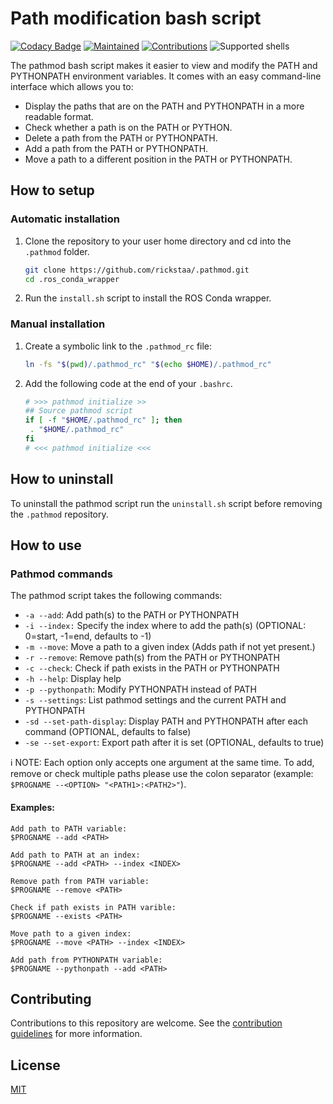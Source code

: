 # Path modification bash script

[![Codacy Badge](https://api.codacy.com/project/badge/Grade/cabedb7d336540ef9db2a386e42217b2)](https://www.codacy.com?utm_source=github.com&amp;utm_medium=referral&amp;utm_content=rickstaa/pathmod&amp;utm_campaign=Badge_Grade)
[![Maintained](https://img.shields.io/badge/Maintained%3F-yes-green)](https://github.com/rickstaa/pathmod/pulse)
[![Contributions](https://img.shields.io/badge/contributions-welcome-orange.svg)](contributing.md)
![Supported shells](https://img.shields.io/badge/Supported%20shells-bash-blue)

The pathmod bash script makes it easier to view and modify the PATH and PYTHONPATH environment variables. It comes with an easy command-line interface which allows you to:

- Display the paths that are on the PATH and PYTHONPATH in a more readable format.
- Check whether a path is on the PATH or PYTHON.
- Delete a path from the PATH or PYTHONPATH.
- Add a path from the PATH or PYTHONPATH.
- Move a path to a different position in the PATH or PYTHONPATH.

## How to setup

### Automatic installation

1.  Clone the repository to your user home directory and cd into the `.pathmod` folder.

    ```bash
    git clone https://github.com/rickstaa/.pathmod.git
    cd .ros_conda_wrapper
    ```

2.  Run the `install.sh` script to install the ROS Conda wrapper.

### Manual installation

1.  Create a symbolic link to the `.pathmod_rc` file:

    ```bash
    ln -fs "$(pwd)/.pathmod_rc" "$(echo $HOME)/.pathmod_rc"
    ```

2.  Add the following code at the end of your `.bashrc`.

    ```sh
    # >>> pathmod initialize >>
    ## Source pathmod script
    if [ -f "$HOME/.pathmod_rc" ]; then
     . "$HOME/.pathmod_rc"
    fi
    # <<< pathmod initialize <<<
    ```

## How to uninstall

To uninstall the pathmod script run the `uninstall.sh` script before removing the `.pathmod` repository.

## How to use

### Pathmod commands

The pathmod script takes the following commands:

- `-a --add`: Add path(s) to the PATH or PYTHONPATH
- `-i --index:` Specify the index where to add the path(s) (OPTIONAL: 0=start, -1=end, defaults to -1)
- `-m --move`: Move a path to a given index (Adds path if not yet present.)
- `-r --remove`: Remove path(s) from the PATH or PYTHONPATH
- `-c --check`: Check if path exists in the PATH or PYTHONPATH
- `-h --help`: Display help
- `-p --pythonpath`: Modify PYTHONPATH instead of PATH
- `-s --settings`: List pathmod settings and the current PATH and PYTHONPATH
- `-sd --set-path-display`: Display PATH and PYTHONPATH after each command (OPTIONAL, defaults to false)
- `-se --set-export`: Export path after it is set (OPTIONAL, defaults to true)

:information_source: NOTE: Each option only accepts one argument at the same time. To add, remove or check multiple paths please use the colon separator (example: `$PROGNAME --<OPTION> "<PATH1>:<PATH2>"`).

#### Examples:
    Add path to PATH variable:
    $PROGNAME --add <PATH>
    
    Add path to PATH at an index:
    $PROGNAME --add <PATH> --index <INDEX>

    Remove path from PATH variable:
    $PROGNAME --remove <PATH>

    Check if path exists in PATH varible:
    $PROGNAME --exists <PATH>

    Move path to a given index:
    $PROGNAME --move <PATH> --index <INDEX>

    Add path from PYTHONPATH variable:
    $PROGNAME --pythonpath --add <PATH>

## Contributing

Contributions to this repository are welcome. See the [contribution guidelines](contributing.md) for more information.

## License

[MIT](LICENSE)
